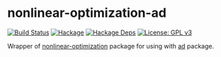 nonlinear-optimization-ad
=========================

[![Build Status](https://secure.travis-ci.org/msakai/nonlinear-optimization-ad.png?branch=master)](http://travis-ci.org/msakai/nonlinear-optimization-ad)
[![Hackage](https://img.shields.io/hackage/v/nonlinear-optimization-ad.svg)](https://hackage.haskell.org/package/nonlinear-optimization-ad)
[![Hackage Deps](https://img.shields.io/hackage-deps/v/nonlinear-optimization-ad.svg)](https://packdeps.haskellers.com/feed?needle=nonlinear-optimization-ad)
[![License: GPL v3](https://img.shields.io/badge/License-GPL%20v3-blue.svg)](https://www.gnu.org/licenses/gpl-3.0)

Wrapper of [nonlinear-optimization](https://hackage.haskell.org/package/nonlinear-optimization) package for using with [ad](https://hackage.haskell.org/package/ad) package.
